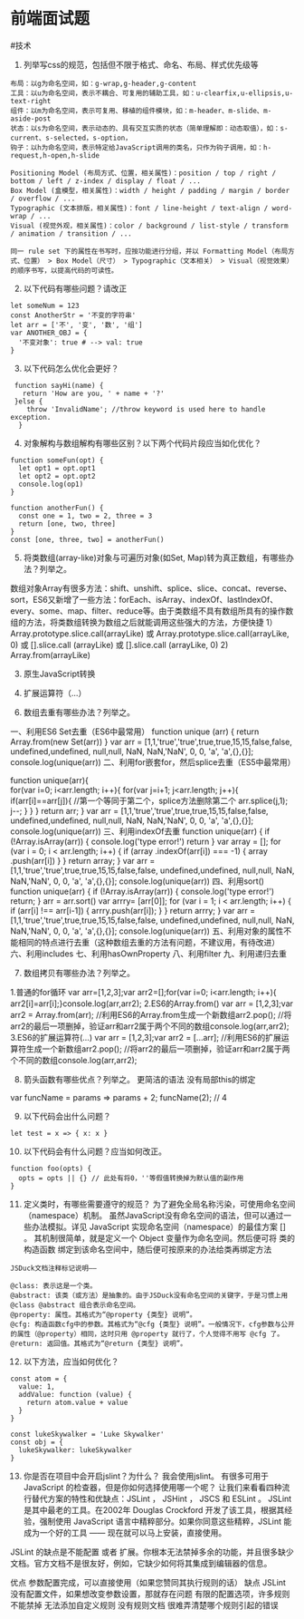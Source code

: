 # 前端面试题
#技术

1. 列举写css的规范，包括但不限于格式、命名、布局、样式优先级等
```
布局：以g为命名空间，如：g-wrap,g-header,g-content
工具：以u为命名空间，表示不耦合、可复用的辅助工具，如：u-clearfix,u-ellipsis,u-text-right
组件：以m为命名空间，表示可复用、移植的组件模块，如：m-header、m-slide、m-aside-post
状态：以s为命名空间，表示动态的、具有交互实质的状态（简单理解即：动态取值），如：s-current、s-selected，s-option，
钩子：以h为命名空间，表示特定给JavaScript调用的类名，只作为钩子调用，如：h-request,h-open,h-slide

Positioning Model (布局方式、位置，相关属性)：position / top / right / bottom / left / z-index / display / float / ...
Box Model (盒模型，相关属性)：width / height / padding / margin / border / overflow / ...
Typographic (文本排版，相关属性)：font / line-height / text-align / word-wrap / ...
Visual (视觉外观，相关属性)：color / background / list-style / transform / animation / transition / ...

同一 rule set 下的属性在书写时，应按功能进行分组，并以 Formatting Model（布局方式、位置） > Box Model（尺寸） > Typographic（文本相关） > Visual（视觉效果） 的顺序书写，以提高代码的可读性。
```

2. 以下代码有哪些问题？请改正
```
let someNum = 123
const AnotherStr = '不变的字符串' 
let arr = ['不', '变', '数', '组']
var ANOTHER_OBJ = {
  '不变对象': true # --> val: true
}
```






3. 以下代码怎么优化会更好？
```
 function sayHi(name) {
   return 'How are you, ' + name + '?'
 }else {
    throw 'InvalidName'; //throw keyword is used here to handle exception.
  }
```






4. 对象解构与数组解构有哪些区别？以下两个代码片段应当如化优化？
```
function someFun(opt) {
  let opt1 = opt.opt1
  let opt2 = opt.opt2
  console.log(op1)
}
```

```
function anotherFun() {
  const one = 1, two = 2, three = 3
  return [one, two, three]
}
const [one, three, two] = anotherFun()
```






5. 将类数组(array-like)对象与可遍历对象(如Set, Map)转为真正数组，有哪些办法？列举之。

数组对象Array有很多方法：shift、unshift、splice、slice、concat、reverse、sort，ES6又新增了一些方法：forEach、isArray、indexOf、lastIndexOf、every、some、map、filter、reduce等。由于类数组不具有数组所具有的操作数组的方法，将类数组转换为数组之后就能调用这些强大的方法，方便快捷
1）Array.prototype.slice.call(arrayLike) 或 Array.prototype.slice.call(arrayLike, 0) 或 [].slice.call (arrayLike) 或 [].slice.call (arrayLike, 0)
2) Array.from(arrayLike)

3) 原生JavaScript转换

4)  扩展运算符（…） 



6. 数组去重有哪些办法？列举之。

一、利用ES6 Set去重（ES6中最常用）
function unique (arr) {
  return Array.from(new Set(arr))
}
var arr = [1,1,'true','true',true,true,15,15,false,false, undefined,undefined, null,null, NaN, NaN,'NaN', 0, 0, 'a', 'a',{},{}];
console.log(unique(arr))
二、利用for嵌套for，然后splice去重（ES5中最常用）

function unique(arr){            
        for(var i=0; i<arr.length; i++){
            for(var j=i+1; j<arr.length; j++){
                if(arr[i]==arr[j]){         //第一个等同于第二个，splice方法删除第二个
                    arr.splice(j,1);
                    j--;
                }
            }
        }
return arr;
}
var arr = [1,1,'true','true',true,true,15,15,false,false, undefined,undefined, null,null, NaN, NaN,'NaN', 0, 0, 'a', 'a',{},{}];
    console.log(unique(arr))
三、利用indexOf去重
function unique(arr) {
    if (!Array.isArray(arr)) {
        console.log('type error!')
        return
    }
    var array = [];
    for (var i = 0; i < arr.length; i++) {
        if (array .indexOf(arr[i]) === -1) {
            array .push(arr[i])
        }
    }
    return array;
}
var arr = [1,1,'true','true',true,true,15,15,false,false, undefined,undefined, null,null, NaN, NaN,'NaN', 0, 0, 'a', 'a',{},{}];
console.log(unique(arr))
四、利用sort()
function unique(arr) {
    if (!Array.isArray(arr)) {
        console.log('type error!')
        return;
    }
    arr = arr.sort()
    var arrry= [arr[0]];
    for (var i = 1; i < arr.length; i++) {
        if (arr[i] !== arr[i-1]) {
            arrry.push(arr[i]);
        }
    }
    return arrry;
}
     var arr = [1,1,'true','true',true,true,15,15,false,false, undefined,undefined, null,null, NaN, NaN,'NaN', 0, 0, 'a', 'a',{},{}];
        console.log(unique(arr))
五、利用对象的属性不能相同的特点进行去重（这种数组去重的方法有问题，不建议用，有待改进）
六、利用includes
七、利用hasOwnProperty
八、利用filter
九、利用递归去重


7. 数组拷贝有哪些办法？列举之。

1.普通的for循环
var arr=[1,2,3];var arr2=[];for(var i=0; i<arr.length; i++){ arr2[i]=arr[i];}console.log(arr,arr2);
2.ES6的Array.from()
var arr = [1,2,3];var arr2 = Array.from(arr); //利用ES6的Array.from生成一个新数组arr2.pop(); //将arr2的最后一项删掉，验证arr和arr2属于两个不同的数组console.log(arr,arr2);
3.ES6的扩展运算符(...)
var arr = [1,2,3];var arr2 = [...arr]; //利用ES6的扩展运算符生成一个新数组arr2.pop(); //将arr2的最后一项删掉，验证arr和arr2属于两个不同的数组console.log(arr,arr2);


8. 箭头函数有哪些优点？列举之。
更简洁的语法
没有局部this的绑定

var funcName = params => params + 2;
funcName(2);
// 4

9. 以下代码会出什么问题？
```
let test = x => { x: x }
```




10. 以下代码会有什么问题？应当如何改正。
```
function foo(opts) {
  opts = opts || {} // 此处有将0，''等假值转换掉为默认值的副作用
}
```





11. 定义类时，有哪些需要遵守的规范？
为了避免全局名称污染，可使用命名空间（namespace）机制。
虽然JavaScript没有命名空间的语法，但可以通过一些办法模拟。详见 JavaScript 实现命名空间（namespace）的最佳方案 [] 。
其机制很简单，就是定义一个 Object 变量作为命名空间。然后便可将 类的构造函数 绑定到该命名空间中，随后便可按原来的办法给类再绑定方法
```
JSDuck文档注释标记说明——

@class: 表示这是一个类。
@abstract: 该类（或方法）是抽象的。由于JSDuck没有命名空间的关键字，于是习惯上用 @class @abstract 组合表示命名空间。
@property: 属性。其格式为“@property {类型} 说明”。
@cfg: 构造函数cfg中的参数。其格式为“@cfg {类型} 说明”。一般情况下，cfg参数与公开的属性（@property）相同，这时只用 @property 就行了，个人觉得不用写 @cfg 了。
@return: 返回值。其格式为“@return {类型} 说明”。
```
12. 以下方法，应当如何优化？
```
const atom = {
  value: 1,
  addValue: function (value) {
    return atom.value + value
  }
}
```

```
const lukeSkywalker = 'Luke Skywalker'
const obj = {
  lukeSkywalker: lukeSkywalker
}
```






13. 你是否在项目中会开启jslint？为什么？
我会使用jslint。
有很多可用于 JavaScript 的检查器，但是你如何选择使用哪一个呢？ 让我们来看看四种流行替代方案的特性和优缺点：JSLint ， JSHint ， JSCS 和 ESLint 。
JSLint 是其中最老的工具。在2002年 Douglas Crockford 开发了该工具，根据其经验，强制使用 JavaScript 语言中精粹部分。如果你同意这些精粹，JSLint 能成为一个好的工具 —— 现在就可以马上安装，直接使用。

JSLint 的缺点是不能配置 或者 扩展。你根本无法禁掉多余的功能，并且很多缺少文档。官方文档不是很友好，例如，它缺少如何将其集成到编辑器的信息。

优点
参数配置完成，可以直接使用（如果您赞同其执行规则的话）
缺点
JSLint 没有配置文件，如果想改变参数设置，那就存在问题
有限的配置选项，许多规则不能禁掉
无法添加自定义规则
没有规则文档
很难弄清楚哪个规则引起的错误
